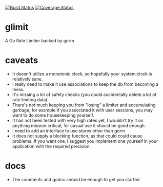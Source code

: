 [![Build Status](https://travis-ci.org/blasphemy/glimit.svg?branch=master)](https://travis-ci.org/blasphemy/glimit)
[![Coverage Status](https://coveralls.io/repos/github/blasphemy/glimit/badge.svg?branch=master)](https://coveralls.io/github/blasphemy/glimit?branch=master)
# glimit
A Go Rate Limiter backed by gorm

# caveats
* It doesn't utilize a monotonic clock, so hopefully your system clock is relatively sane.
* I really need to make it use associations to keep the db from becoming a mess.
* It's missing a lot of safety checks (you could accidentally delete a lot of rate limiting data)
* There's not much keeping you from "losing" a limiter and accumulating garbage, for example if you associated it with user sessions, you may want to do some housekeeping yourself.
* It has not been tested with very high rates yet, I wouldn't try it on anything mission critical, for casual use it should be good enough.
* I need to add an interface to use stores other than gorm
* It does not supply a blocking function, as that could could cause problems. If you want one, I suggest you implement one yourself in your application with the required precision.

# docs
* The comments and godoc should be enough to get you started
